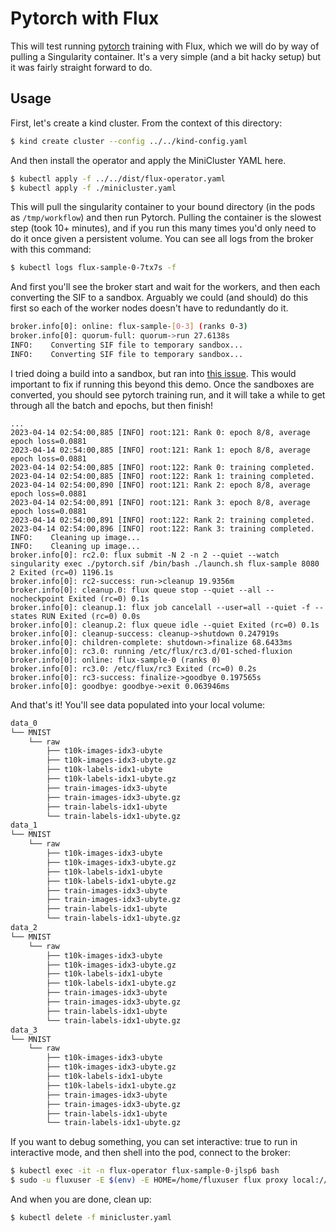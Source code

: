 # Pytorch with Flux

This will test running [pytorch](https://github.com/google/learn-oss-with-google/tree/main/kubernetes/job-examples/ml_training_pytorch) training with Flux, 
which we will do by way of pulling a Singularity container. It's a very simple (and a bit hacky setup) but it was fairly straight forward to do.

## Usage

First, let's create a kind cluster. From the context of this directory:

```bash
$ kind create cluster --config ../../kind-config.yaml
```

And then install the operator and apply the MiniCluster YAML here.

```bash
$ kubectl apply -f ../../dist/flux-operator.yaml
$ kubectl apply -f ./minicluster.yaml
```

This will pull the singularity container to your bound directory (in the pods as `/tmp/workflow`) and then run
Pytorch. Pulling the container is the slowest step (took 10+ minutes), and if you run this many times you'd only need to do it once given
a persistent volume. You can see all logs from the broker with this command:

```bash
$ kubectl logs flux-sample-0-7tx7s -f
```

And first you'll see the broker start and wait for the workers, and then each converting the SIF to a sandbox. 
Arguably we could (and should) do this first so each of the worker nodes doesn't have to redundantly do it.

```bash
broker.info[0]: online: flux-sample-[0-3] (ranks 0-3)
broker.info[0]: quorum-full: quorum->run 27.6138s
INFO:    Converting SIF file to temporary sandbox...
INFO:    Converting SIF file to temporary sandbox...
```

I tried doing a build into a sandbox, but ran into [this issue](https://github.com/apptainer/singularity/issues/2352).
This would important to fix if running this beyond this demo. Once the sandboxes are converted, you
should see pytorch training run, and it will take a while to get through all the batch and epochs, but then finish!

```console
...
2023-04-14 02:54:00,885 [INFO] root:121: Rank 0: epoch 8/8, average epoch loss=0.0881
2023-04-14 02:54:00,885 [INFO] root:121: Rank 1: epoch 8/8, average epoch loss=0.0881
2023-04-14 02:54:00,885 [INFO] root:122: Rank 0: training completed.
2023-04-14 02:54:00,885 [INFO] root:122: Rank 1: training completed.
2023-04-14 02:54:00,890 [INFO] root:121: Rank 2: epoch 8/8, average epoch loss=0.0881
2023-04-14 02:54:00,891 [INFO] root:121: Rank 3: epoch 8/8, average epoch loss=0.0881
2023-04-14 02:54:00,891 [INFO] root:122: Rank 2: training completed.
2023-04-14 02:54:00,896 [INFO] root:122: Rank 3: training completed.
INFO:    Cleaning up image...
INFO:    Cleaning up image...
broker.info[0]: rc2.0: flux submit -N 2 -n 2 --quiet --watch singularity exec ./pytorch.sif /bin/bash ./launch.sh flux-sample 8080 2 Exited (rc=0) 1196.1s
broker.info[0]: rc2-success: run->cleanup 19.9356m
broker.info[0]: cleanup.0: flux queue stop --quiet --all --nocheckpoint Exited (rc=0) 0.1s
broker.info[0]: cleanup.1: flux job cancelall --user=all --quiet -f --states RUN Exited (rc=0) 0.0s
broker.info[0]: cleanup.2: flux queue idle --quiet Exited (rc=0) 0.1s
broker.info[0]: cleanup-success: cleanup->shutdown 0.247919s
broker.info[0]: children-complete: shutdown->finalize 68.6433ms
broker.info[0]: rc3.0: running /etc/flux/rc3.d/01-sched-fluxion
broker.info[0]: online: flux-sample-0 (ranks 0)
broker.info[0]: rc3.0: /etc/flux/rc3 Exited (rc=0) 0.2s
broker.info[0]: rc3-success: finalize->goodbye 0.197565s
broker.info[0]: goodbye: goodbye->exit 0.063946ms
```

And that's it! You'll see data populated into your local volume:

```bash
data_0
└── MNIST
    └── raw
        ├── t10k-images-idx3-ubyte
        ├── t10k-images-idx3-ubyte.gz
        ├── t10k-labels-idx1-ubyte
        ├── t10k-labels-idx1-ubyte.gz
        ├── train-images-idx3-ubyte
        ├── train-images-idx3-ubyte.gz
        ├── train-labels-idx1-ubyte
        └── train-labels-idx1-ubyte.gz
data_1
└── MNIST
    └── raw
        ├── t10k-images-idx3-ubyte
        ├── t10k-images-idx3-ubyte.gz
        ├── t10k-labels-idx1-ubyte
        ├── t10k-labels-idx1-ubyte.gz
        ├── train-images-idx3-ubyte
        ├── train-images-idx3-ubyte.gz
        ├── train-labels-idx1-ubyte
        └── train-labels-idx1-ubyte.gz
data_2
└── MNIST
    └── raw
        ├── t10k-images-idx3-ubyte
        ├── t10k-images-idx3-ubyte.gz
        ├── t10k-labels-idx1-ubyte
        ├── t10k-labels-idx1-ubyte.gz
        ├── train-images-idx3-ubyte
        ├── train-images-idx3-ubyte.gz
        ├── train-labels-idx1-ubyte
        └── train-labels-idx1-ubyte.gz
data_3
└── MNIST
    └── raw
        ├── t10k-images-idx3-ubyte
        ├── t10k-images-idx3-ubyte.gz
        ├── t10k-labels-idx1-ubyte
        ├── t10k-labels-idx1-ubyte.gz
        ├── train-images-idx3-ubyte
        ├── train-images-idx3-ubyte.gz
        ├── train-labels-idx1-ubyte
        └── train-labels-idx1-ubyte.gz
```

If you want to debug something, you can set interactive: true to run in interactive mode, and then shell into the pod, connect to the broker:

```bash
$ kubectl exec -it -n flux-operator flux-sample-0-jlsp6 bash
$ sudo -u fluxuser -E $(env) -E HOME=/home/fluxuser flux proxy local:///run/flux/local bash
```

And when you are done, clean up:

```bash
$ kubectl delete -f minicluster.yaml
```